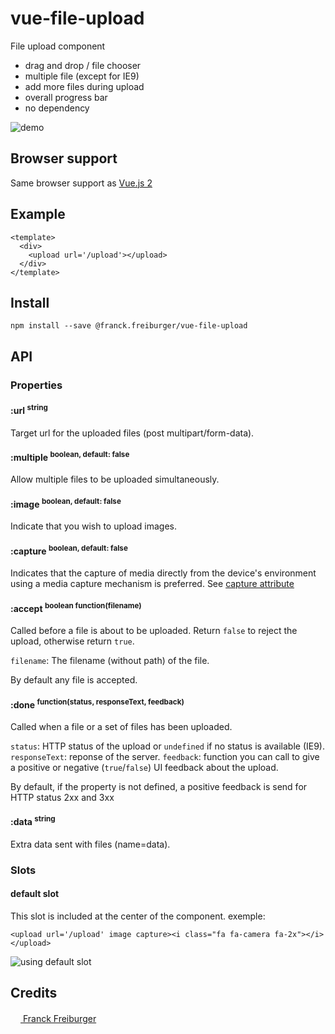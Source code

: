 # vue-file-upload
File upload component

* drag and drop / file chooser
* multiple file (except for IE9)
* add more files during upload
* overall progress bar
* no dependency

![demo](https://cloud.githubusercontent.com/assets/25509586/25576519/15bbca56-2e60-11e7-84ac-691f5be31de4.gif)


## Browser support
Same browser support as [Vue.js 2](https://github.com/vuejs/vue/blob/dev/README.md)


## Example
```
<template>
  <div>
    <upload url='/upload'></upload>
  </div>
</template>
```

## Install
```
npm install --save @franck.freiburger/vue-file-upload
```

## API

### Properties

#### :url <sup>string<sup>

Target url for the uploaded files (post multipart/form-data).


#### :multiple <sup>boolean, default: false<sup>

Allow multiple files to be uploaded simultaneously.


#### :image <sup>boolean, default: false<sup>

Indicate that you wish to upload images.


#### :capture <sup>boolean, default: false<sup>

Indicates that the capture of media directly from the device's environment using a media capture mechanism is preferred.
See [capture attribute](https://www.w3.org/TR/html-media-capture/#the-capture-attribute)


#### :accept <sup>boolean function(filename)<sup>

Called before a file is about to be uploaded. Return `false` to reject the upload, otherwise return `true`.

`filename`: The filename (without path) of the file.

 By default any file is accepted.


#### :done <sup>function(status, responseText, feedback)<sup>

Called when a file or a set of files has been uploaded.

`status`: HTTP status of the upload or `undefined` if no status is available (IE9).
`responseText`: reponse of the server.
`feedback`: function you can call to give a positive or negative (`true`/`false`) UI feedback about the upload.

By default, if the property is not defined, a positive feedback is send for HTTP status 2xx and 3xx


#### :data <sup>string<sup>

Extra data sent with files (name=data).


### Slots

#### default slot

This slot is included at the center of the component.
exemple:
```
<upload url='/upload' image capture><i class="fa fa-camera fa-2x"></i></upload>
```
![using default slot](https://cloud.githubusercontent.com/assets/25509586/25568109/39c755a0-2dfc-11e7-8bae-3a3be2e483ac.png)


## Credits
[<img src="https://www.franck-freiburger.com/FF.png" width="16"> Franck Freiburger](https://www.franck-freiburger.com)
